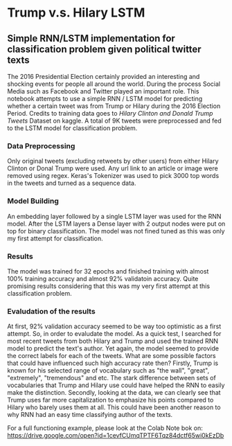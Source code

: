 # Trump v.s. Hilary LSTM

## Simple RNN/LSTM implementation for classification problem given political twitter texts

The 2016 Presidential Election certainly provided an interesting and shocking events for people all around the world.
During the process Social Media such as Facebook and Twitter played an important role. This notebook attempts to use a simple
RNN / LSTM model for predicting whether a certain tweet was from Trump or Hilary during the 2016 Election Period. Credits to training
data goes to *Hilary Clinton and Donald Trump Tweets* Dataset on kaggle. A total of 9K tweets were preprocessed and fed to the LSTM model
for classification problem.

### Data Preprocessing
Only original tweets (excluding retweets by other users) from either Hilary Clinton or Donal Trump were used. Any url link to an article or image were removed using regex. Keras's Tokenizer was used to pick 3000 top words in the tweets and turned as a sequence data.

### Model Building
An embedding layer followed by a single LSTM layer was used for the RNN model. After the LSTM layers a Dense layer with 2 output nodes were put on top for binary classification. The model was not fined tuned as this was only my first attempt for classification.

### Results
The model was trained for 32 epochs and finished training with almost 100% training accuracy and almost 92% validatoin accuracy. Quite promising results considering that this was my very first attempt at this classification problem.

### Evaludation of the results
At first, 92% validation accuracy seemed to be way too optimistic as a first attempt. So, in order to evaludate the model. As a quick test, I searched for most recent tweets from both Hilary and Trump and used the trained RNN model to predict the text's author. Yet again, the model seemed to provide the correct labels for each of the tweets.
What are some possible factors that could have influenced such high accuracy rate then? Firstly, Trump is known for his selected range of vocabulary such as "the wall", "great", "extremely", "tremendous" and etc. The stark difference between sets of vocabularies that Trump and Hilary use could have helped the RNN to easily make the distinction. Secondly, looking at the data, we can clearly see that Trump uses far more capitalization to emphasize his points compared to Hilary who barely uses them at all. This could have been another reason to why RNN had an easy time classifying author of the texts.

For a full functioning example, please look at the Colab Note bok on:
https://drive.google.com/open?id=1cevfCUmqTPTF6Tqz84dctf65wi0kEzDb
